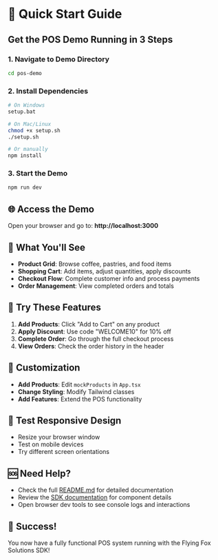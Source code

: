 # 🚀 Quick Start Guide

## Get the POS Demo Running in 3 Steps

### 1. Navigate to Demo Directory

```bash
cd pos-demo
```

### 2. Install Dependencies

```bash
# On Windows
setup.bat

# On Mac/Linux
chmod +x setup.sh
./setup.sh

# Or manually
npm install
```

### 3. Start the Demo

```bash
npm run dev
```

## 🌐 Access the Demo

Open your browser and go to: **http://localhost:3000**

## 🎯 What You'll See

- **Product Grid**: Browse coffee, pastries, and food items
- **Shopping Cart**: Add items, adjust quantities, apply discounts
- **Checkout Flow**: Complete customer info and process payments
- **Order Management**: View completed orders and totals

## 🧪 Try These Features

1. **Add Products**: Click "Add to Cart" on any product
2. **Apply Discount**: Use code "WELCOME10" for 10% off
3. **Complete Order**: Go through the full checkout process
4. **View Orders**: Check the order history in the header

## 🔧 Customization

- **Add Products**: Edit `mockProducts` in `App.tsx`
- **Change Styling**: Modify Tailwind classes
- **Add Features**: Extend the POS functionality

## 📱 Test Responsive Design

- Resize your browser window
- Test on mobile devices
- Try different screen orientations

## 🆘 Need Help?

- Check the full [README.md](./README.md) for detailed documentation
- Review the [SDK documentation](../docs/) for component details
- Open browser dev tools to see console logs and interactions

## 🎉 Success!

You now have a fully functional POS system running with the Flying Fox Solutions SDK!
